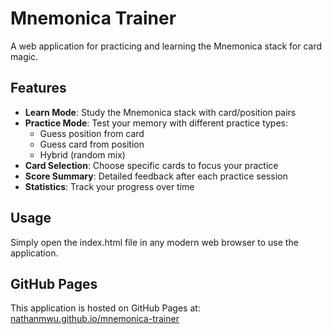 # Mnemonica Trainer

A web application for practicing and learning the Mnemonica stack for card magic.

## Features

- **Learn Mode**: Study the Mnemonica stack with card/position pairs
- **Practice Mode**: Test your memory with different practice types:
  - Guess position from card
  - Guess card from position
  - Hybrid (random mix)
- **Card Selection**: Choose specific cards to focus your practice
- **Score Summary**: Detailed feedback after each practice session
- **Statistics**: Track your progress over time

## Usage

Simply open the index.html file in any modern web browser to use the application.

## GitHub Pages

This application is hosted on GitHub Pages at: [nathanmwu.github.io/mnemonica-trainer](https://nathanmwu.github.io/mnemonica-trainer)
